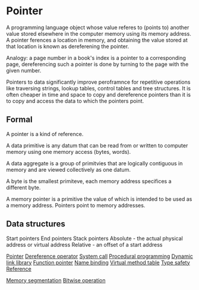 # Pointer

A programming language object whose value referes to (points to) another value stored elsewhere in the computer memory using its memory address. A pointer ferences a location in memory, and obtaining the value stored at that location is known as dereferening the pointer. 

Analogy: a page number in a book's index is a pointer to a corresponding page, dereferencing such a pointer is done by turning to the page with the given number.

Pointers to data significantly improve peroframnce for repetitive operations like traversing strings, lookup tables, control tables and tree structures. It is often cheaper in time and space to copy and dereference pointers than it is to copy and access the data to which the pointers point.

## Formal

A pointer is a kind of reference.

A data primitive is any datum that can be read from or written to computer memory using one memory access (bytes, words).

A data aggregate is a group of primitvies that are logically contiguous in memory and are viewed collectively as one datum.

A byte is the smallest primiteve, each memory address specifices a different byte. 

A memory pointer is a primitive the value of which is intended to be used as a memory address. Pointers point to memory addresses.

## Data structures

Start pointers
End pointers
Stack pointers
Absolute - the actual physical address or virtual address
Relative - an offset of a start address





[Pointer](https://en.wikipedia.org/wiki/Pointer_(computer_programming))
[Dereference operator](https://en.wikipedia.org/wiki/Dereference_operator)
[System call](https://en.wikipedia.org/wiki/System_call)
[Procedural programming](https://en.wikipedia.org/wiki/Procedural_programming)
[Dynamic link library](https://en.wikipedia.org/wiki/Dynamic_link_library#Explicit_run-time_linking)
[Function pointer](https://en.wikipedia.org/wiki/Function_pointer)
[Name binding](https://en.wikipedia.org/wiki/Name_binding)
[Virtual method table](https://en.wikipedia.org/wiki/Virtual_method_table)
[Type safety](https://en.wikipedia.org/wiki/Type_safety)
[Reference](https://en.wikipedia.org/wiki/Reference_(computer_science))

[Memory segmentation](https://en.wikipedia.org/wiki/Memory_segmentation)
[Bitwise operation](https://en.wikipedia.org/wiki/Bitwise_operation)